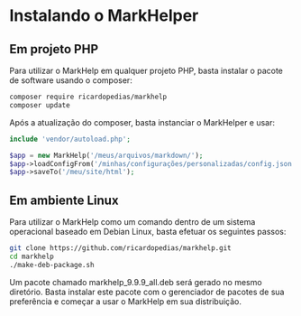 # Instalando o MarkHelper

## Em projeto PHP

Para utilizar o MarkHelp em qualquer projeto PHP, basta instalar 
o pacote de software usando o composer:

```bash
composer require ricardopedias/markhelp
composer update
```

Após a atualização do composer, basta instanciar o MarkHelper e usar:

```php
include 'vendor/autoload.php';

$app = new MarkHelp('/meus/arquivos/markdown/');
$app->loadConfigFrom('/minhas/configurações/personalizadas/config.json');
$app->saveTo('/meu/site/html');
```

## Em ambiente Linux

Para utilizar o MarkHelp como um comando dentro de um sistema operacional 
baseado em Debian Linux, basta efetuar os seguintes passos:

```bash
git clone https://github.com/ricardopedias/markhelp.git
cd markhelp
./make-deb-package.sh
```

Um pacote chamado markhelp_9.9.9_all.deb será gerado no mesmo diretório. 
Basta instalar este pacote com o gerenciador de pacotes de sua preferência 
e começar a usar o MarkHelp em sua distribuição.
